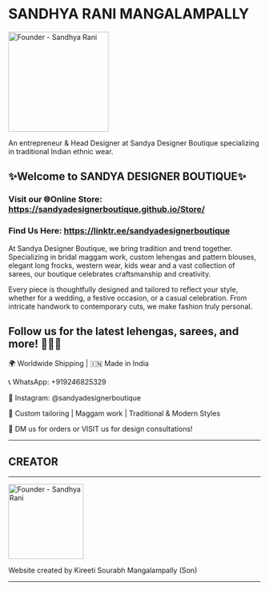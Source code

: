 # SANDHYA RANI MANGALAMPALLY

<img src="https://i.postimg.cc/3RFXPTmr/Founder.jpg" alt="Founder - Sandhya Rani" width="200"/>

An entrepreneur & Head Designer at Sandya Designer Boutique specializing in traditional Indian ethnic wear.

## ✨Welcome to SANDYA DESIGNER BOUTIQUE✨

### Visit our 🌐Online Store: https://sandyadesignerboutique.github.io/Store/

### Find Us Here: https://linktr.ee/sandyadesignerboutique

At Sandya Designer Boutique, we bring tradition and trend together. Specializing in bridal maggam work, custom lehengas and pattern blouses, elegant long frocks, western wear, kids wear and a vast collection of sarees, our boutique celebrates craftsmanship and creativity. 

Every piece is thoughtfully designed and tailored to reflect your style, whether for a wedding, a festive occasion, or a casual celebration. From intricate handwork to contemporary cuts, we make fashion truly personal.

## Follow us for the latest lehengas, sarees, and more! 🧵👗💫

🌍 Worldwide Shipping | 🇮🇳 Made in India

📞 WhatsApp: +919246825329

📸 Instagram: @sandyadesignerboutique

🧵 Custom tailoring | Maggam work | Traditional & Modern Styles

📩 DM us for orders or VISIT us for design consultations!

---

## CREATOR

---

<img src="https://i.postimg.cc/CKxhJywJ/Creator.png" alt="Founder - Sandhya Rani" width="150"/>

Website created by Kireeti Sourabh Mangalampally (Son)

---
